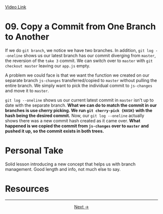 [Video Link](https://egghead.io/lessons/git-copy-a-commit-from-one-branch-to-another)

# 09. Copy a Commit from One Branch to Another

If we do `git branch`, we notice we have two branches. In addition, `git log --oneline` shows us our latest branch has our commit diverging from `master`, the reversion of the `take 3` commit. We can switch over to `master` with `git checkout master` leaving our `app.js` empty.

A problem we could face is that we want the function we created on our separate branch `js-changes` transferred/copied to `master` without pulling the entire branch. We simply want to pick the individual commit to `js-changes` and move it to `master`.

`git log --oneline` shows us our current latest commit in `master` isn't up to date with the separate branch. **What we can do to match the commit in our branches is use cherry picking. We run `git cherry-pick {HASH}` with the hash being the desired commit.** Now, our `git log --oneline` actually shows there was a new commit hash created as it came over. **What happened is we copied the commit from `js-changes` over to `master` and pushed it up, so the commit exists in both trees.**

# Personal Take

Solid lesson introducing a new concept that helps us with branch management. Good length and info, not much else to say.

# Resources

---

<p align="center">  
<a href="https://github.com/caydenakins/fix-common-git-mistakes-course-notes/blob/master/10-move-a-commit-that-was-committed-on-the-wrong-branch.md">Next -></a>  
</p>
